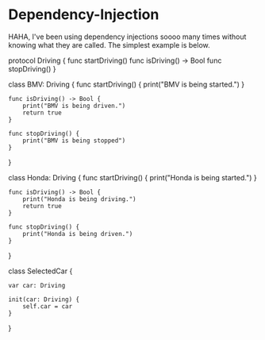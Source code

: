 # Dependency-Injection
HAHA, I've been using dependency injections soooo many times without knowing what they are called.
The simplest example is below.

protocol Driving {
    func startDriving()
    func isDriving() -> Bool
    func stopDriving()
}

class BMV: Driving {
    func startDriving() {
        print("BMV is being started.")
    }
    
    func isDriving() -> Bool {
        print("BMV is being driven.")
        return true
    }
    
    func stopDriving() {
        print("BMV is being stopped")
    } 
    
}

class Honda: Driving {
    func startDriving() {
        print("Honda is being started.")
    }
    
    func isDriving() -> Bool {
        print("Honda is being driving.")
        return true
    }
    
    func stopDriving() {
        print("Honda is being driven.")
    }
    
}

class SelectedCar {
    
    var car: Driving
    
    init(car: Driving) {
        self.car = car
    }
    
}
